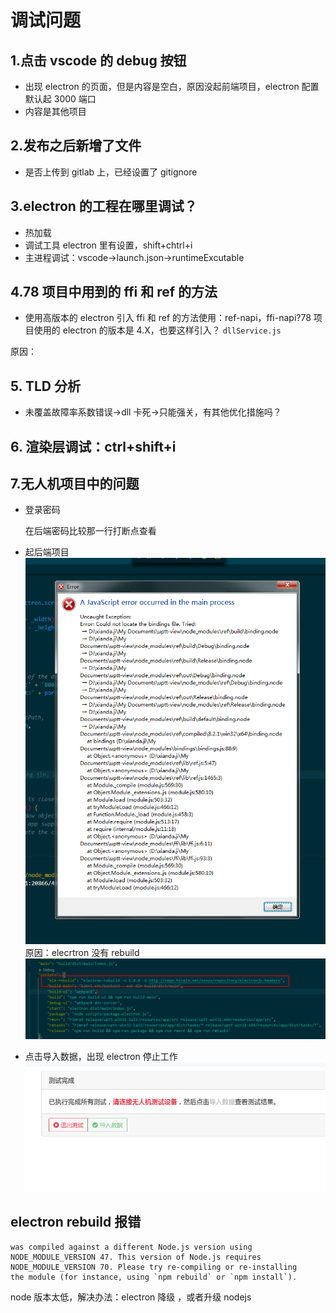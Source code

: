 # 调试问题

## 1.点击 vscode 的 debug 按钮

-   出现 electron 的页面，但是内容是空白，原因没起前端项目，electron 配置默认起 3000 端口
-   内容是其他项目

## 2.发布之后新增了文件

-   是否上传到 gitlab 上，已经设置了 gitignore

## 3.electron 的工程在哪里调试？

-   热加载
-   调试工具 electron 里有设置，shift+chtrl+i
-   主进程调试：vscode->launch.json->runtimeExcutable

## 4.78 项目中用到的 ffi 和 ref 的方法

-   使用高版本的 electron 引入 ffi 和 ref 的方法使用：ref-napi，ffi-napi?78 项目使用的 electron 的版本是 4.X，也要这样引入？ `dllService.js`

原因：

## 5. TLD 分析

-   未覆盖故障率系数错误->dll 卡死->只能强关，有其他优化措施吗？

## 6. 渲染层调试：ctrl+shift+i

## 7.无人机项目中的问题

-   登录密码

    在后端密码比较那一行打断点查看

-   起后端项目
    ![](img/%E6%8A%A5%E9%94%991.png)
    原因：elecrtron 没有 rebuild
    ![](img/relectron-rebuild.png)
-   点击导入数据，出现 electron 停止工作
    ![](img/%E5%AF%BC%E5%85%A5%E6%95%B0%E6%8D%AE.png)

## electron rebuild 报错

```
was compiled against a different Node.js version using
NODE_MODULE_VERSION 47. This version of Node.js requires
NODE_MODULE_VERSION 70. Please try re-compiling or re-installing
the module (for instance, using `npm rebuild` or `npm install`).
```

node 版本太低，解决办法：electron 降级 ，或者升级 nodejs

